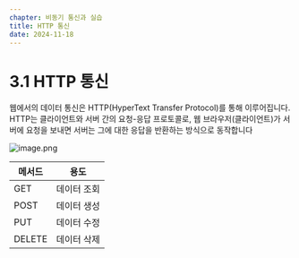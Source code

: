```yaml
---
chapter: 비동기 통신과 실습
title: HTTP 통신
date: 2024-11-18
---
```


# 3.1 HTTP 통신

웹에서의 데이터 통신은 HTTP(HyperText Transfer Protocol)를 통해 이루어집니다. HTTP는 클라이언트와 서버 간의 요청-응답 프로토콜로, 웹 브라우저(클라이언트)가 서버에 요청을 보내면 서버는 그에 대한 응답을 반환하는 방식으로 동작합니다

![image.png](/images/javascript-async/chapter03/image.png)

| 메서드 | 용도        |
| ------ | ----------- |
| GET    | 데이터 조회 |
| POST   | 데이터 생성 |
| PUT    | 데이터 수정 |
| DELETE | 데이터 삭제 |
